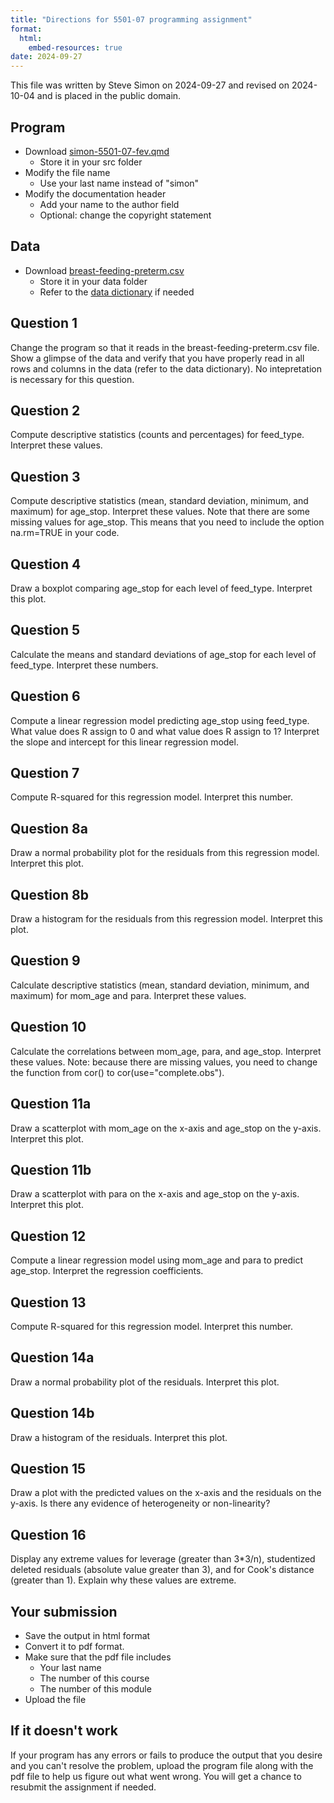 ```yaml
---
title: "Directions for 5501-07 programming assignment"
format: 
  html:
    embed-resources: true
date: 2024-09-27
---
```


This file was written by Steve Simon on 2024-09-27 and revised on 2024-10-04 and is placed in the public domain.

## Program

-   Download [simon-5501-07-fev.qmd][tem]
    -   Store it in your src folder
-   Modify the file name
    -   Use your last name instead of "simon"
-   Modify the documentation header
    -   Add your name to the author field
    -   Optional: change the copyright statement

[tem]: https://github.com/pmean/classes/blob/master/biostats-1/07/src/simon-5501-07-fev.qmd

## Data

-   Download [breast-feeding-preterm.csv][dat]
    -   Store it in your data folder
    -   Refer to the [data dictionary][dic] if needed

[dat]: https://github.com/pmean/datasets/blob/master/breast-feeding-preterm.csv
[dic]: https://github.com/pmean/datasets/blob/master/breast-feeding-preterm.yaml
    
## Question 1

Change the program so that it reads in the breast-feeding-preterm.csv file. Show a glimpse of the data and verify that you have properly read in all rows and columns in the data (refer to the data dictionary). No intepretation is necessary for this question.

## Question 2

Compute descriptive statistics (counts and percentages) for feed_type. Interpret these values.

## Question 3

Compute descriptive statistics (mean, standard deviation, minimum, and maximum) for age_stop. Interpret these values. Note that there are some missing values for age_stop. This means that you need to include the option na.rm=TRUE in your code.

## Question 4

Draw a boxplot comparing age_stop for each level of feed_type. Interpret this plot.

## Question 5

Calculate the means and standard deviations of age_stop for each level of feed_type. Interpret these numbers.

## Question 6

Compute a linear regression model predicting age_stop using feed_type. What value does R assign to 0 and what value does R assign to 1? Interpret the slope and intercept for this linear regression model.

## Question 7

Compute R-squared for this regression model. Interpret this number.

## Question 8a

Draw a normal probability plot for the residuals from this regression model. Interpret this plot.

## Question 8b

Draw a histogram for the residuals from this regression model. Interpret this plot.

## Question 9

Calculate descriptive statistics (mean, standard deviation, minimum, and maximum) for mom_age and para. Interpret these values.

## Question 10

Calculate the correlations between mom_age, para, and age_stop. Interpret these values. Note: because there are missing values, you need to change the function from cor() to cor(use="complete.obs").

## Question 11a

Draw a scatterplot with mom_age on the x-axis and age_stop on the y-axis. Interpret this plot.

## Question 11b

Draw a scatterplot with para on the x-axis and age_stop on the y-axis. Interpret this plot.

## Question 12

Compute a linear regression model using mom_age and para to predict age_stop. Interpret the regression coefficients.

## Question 13

Compute R-squared for this regression model. Interpret this number.

## Question 14a

Draw a normal probability plot of the residuals. Interpret this plot.

## Question 14b

Draw a histogram of the residuals. Interpret this plot.

## Question 15

Draw a plot with the predicted values on the x-axis and the residuals on the y-axis. Is there any evidence of heterogeneity or non-linearity?

## Question 16

Display any extreme values for leverage (greater than 3*3/n), studentized deleted residuals (absolute value greater than 3), and for Cook's distance (greater than 1). Explain why these values are extreme.

## Your submission

-   Save the output in html format
-   Convert it to pdf format.
-   Make sure that the pdf file includes
    -   Your last name
    -   The number of this course
    -   The number of this module
-   Upload the file

## If it doesn't work

If your program has any errors or fails to produce the output that you desire and you can't resolve the problem, upload the program file along with the pdf file to help us figure out what went wrong. You will get a chance to resubmit the assignment if needed.
